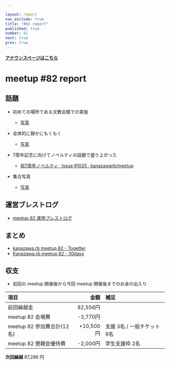 ```yaml
---

layout: report
nav_exclude: true
title: "#82 report"
published: true
number: 82
next: true
prev: true
---
```


<div style="text-align: left;"><a href="/82/"><strong>アナウンスページはこちら</strong></a></div>

# meetup #82 report

## 話題

* 初めての場所である文教会館での実施
  + [写真](https://twitter.com/kiyohara/status/1139754741657829376)

* 全体的に静かにもくもく
  + [写真](https://twitter.com/Yukimitsu_Izawa/status/1139760873424052229)

* 7周年記念に向けてノベルティの話題で盛り上がった
  + [祝7周年ノベルティ · Issue \#1025 · kanazawarb/meetup](https://github.com/kanazawarb/meetup/issues/1025)

* 集合写真
  + [写真](https://twitter.com/kiyohara/status/1139807376565866496)

## 運営ブレストログ

* [meetup 82 運用ブレストログ](https://github.com/kanazawarb/meetup/wiki/meetup-82-%E9%81%8B%E7%94%A8%E3%83%96%E3%83%AC%E3%82%B9%E3%83%88%E3%83%AD%E3%82%B0)

## まとめ

* [kanazawa.rb meetup 82 - Togetter](https://togetter.com/li/1366536)
* [Kanazawa.rb meetup 82 - 30days](http://30d.jp/kzrb/72)


<!-- 分かっている範囲でリンクがあれば列挙する
## スライド

* XXX

-->

<!-- 分かっている範囲でリンクがあれば列挙する
## 参加者のブログ

* XXX

-->


## 収支

* 前回の meetup 開催後から今回 meetup 開催後までのお金の出入り

|項目                           |金額         |補足                                               |
|:------------------------------|------------:|:--------------------------------------------------|
| 前回繰越金                    |    82,556円 |                                                   |
| meetup 82 会場費              |    -3,770円 |                                                   |
| meetup 82 参加費合計(12名)    |   +10,500円 | 支援 3名 / 一般チケット 9名                       |
| meetup 82 懇親会優待費        |    -2,000円 | 学生支援枠 2名                                    |

**次回繰越**  87,286 円
